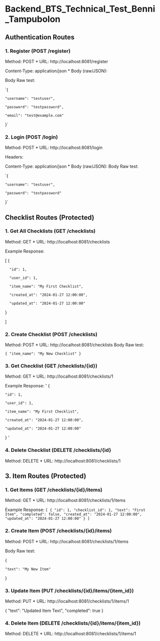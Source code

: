 ﻿# Backend_BTS_Technical_Test_Benni_Tampubolon

##  Authentication Routes

### 1. Register (POST /register) 

Method: POST * URL: http://localhost:8081/register

Content-Type: application/json * Body (raw/JSON):

Body Raw test:

`{

    "username": "testuser",
    
    "password": "testpassword",
    
    "email": "test@example.com"
    
}`

### 2. Login (POST /login) 

Method: POST * URL: http://localhost:8081/login  

Headers:

Content-Type: application/json * Body (raw/JSON):
Body Raw test:

`{

    "username": "testuser",
    
    "password": "testpassword"
    
}`

## Checklist Routes (Protected)

### 1. Get All Checklists (GET /checklists) 

Method: GET * URL: http://localhost:8081/checklists

Example Response:

[
  {
  
      "id": 1,
      
      "user_id": 1,
      
      "item_name": "My First Checklist",
      
      "created_at": "2024-01-27 12:00:00",
      
      "updated_at": "2024-01-27 12:00:00"
      
  }
  
]

### 2. Create Checklist (POST /checklists)  

Method: POST * URL: http://localhost:8081/checklists
Body Raw test:

`{
    "item_name": "My New Checklist"
}`

### 3. Get Checklist (GET /checklists/{id}) 

Method: GET * URL: http://localhost:8081/checklists/1

 Example Response:
 '
 {
 
    "id": 1,
    
    "user_id": 1,
    
    "item_name": "My First Checklist",
    
    "created_at": "2024-01-27 12:00:00",
    
    "updated_at": "2024-01-27 12:00:00"
    
}
'

### 4. Delete Checklist (DELETE /checklists/{id}

Method: DELETE * URL: http://localhost:8081/checklists/1

## 3. Item Routes (Protected)

### 1. Get Items (GET /checklists/{id}/items) 

Method: GET * URL: http://localhost:8081/checklists/1/items

Example Response:
`
[
  {
      "id": 1,
      "checklist_id": 1,
      "text": "First Item",
      "completed": false,
      "created_at": "2024-01-27 12:00:00",
      "updated_at": "2024-01-27 12:00:00"
  }
]
`

### 2. Create Item (POST /checklists/{id}/items)  

Method: POST * URL: http://localhost:8081/checklists/1/items

Body Raw test:

{

    "text": "My New Item"
    
}


### 3. Update Item (PUT /checklists/{id}/items/{item_id})  

Method: PUT * URL: http://localhost:8081/checklists/1/items/1

{
    "text": "Updated Item Text",
    "completed": true
}

### 4. Delete Item (DELETE /checklists/{id}/items/{item_id}) 

Method: DELETE * URL: http://localhost:8081/checklists/1/items/1

